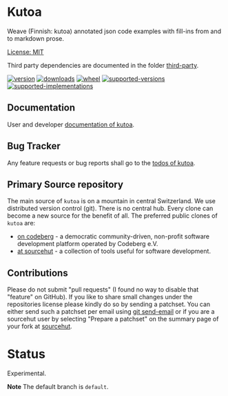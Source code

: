 # Kutoa

Weave (Finnish: kutoa) annotated json code examples with fill-ins from and to markdown prose.

[License: MIT](https://git.sr.ht/~sthagen/kutoa/tree/default/item/LICENSE)

Third party dependencies are documented in the folder [third-party](docs/third-party/README.md).

[![version](https://img.shields.io/pypi/v/kutoa.svg?style=flat)](https://pypi.python.org/pypi/kutoa/)
[![downloads](https://pepy.tech/badge/kutoa/month)](https://pepy.tech/project/kutoa)
[![wheel](https://img.shields.io/pypi/wheel/kutoa.svg?style=flat)](https://pypi.python.org/pypi/kutoa/)
[![supported-versions](https://img.shields.io/pypi/pyversions/kutoa.svg?style=flat)](https://pypi.python.org/pypi/kutoa/)
[![supported-implementations](https://img.shields.io/pypi/implementation/kutoa.svg?style=flat)](https://pypi.python.org/pypi/kutoa/)

## Documentation

User and developer [documentation of kutoa](https://codes.dilettant.life/docs/kutoa).

## Bug Tracker

Any feature requests or bug reports shall go to the [todos of kutoa](https://todo.sr.ht/~sthagen/kutoa).

## Primary Source repository

The main source of `kutoa` is on a mountain in central Switzerland.
We use distributed version control (git).
There is no central hub.
Every clone can become a new source for the benefit of all.
The preferred public clones of `kutoa` are:

* [on codeberg](https://codeberg.org/sthagen/kutoa) - a democratic community-driven, non-profit software development platform operated by Codeberg e.V.
* [at sourcehut](https://git.sr.ht/~sthagen/kutoa) - a collection of tools useful for software development.

## Contributions

Please do not submit "pull requests" (I found no way to disable that "feature" on GitHub).
If you like to share small changes under the repositories license please kindly do so by sending a patchset.
You can either send such a patchset per email using [git send-email](https://git-send-email.io) or
if you are a sourcehut user by selecting "Prepare a patchset" on the summary page of your fork at [sourcehut](https://git.sr.ht/).

# Status

Experimental.

**Note** The default branch is `default`.
